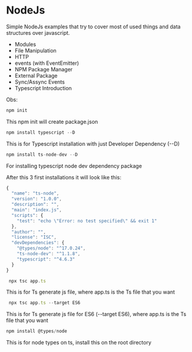 # NodeJs

Simple NodeJs examples that try to cover most of used things and data structures over javascript.

- Modules
- File Manipulation
- HTTP
- events (with EventEmitter)
- NPM Package Manager
- External Package
- Sync/Assync Events
- Typescript Introduction


Obs:

```javascript 
npm init
```
This npm init will create package.json

```javascript 
npm install typescript --D
```
This is for Typescript installation with just Developer Dependency (--D)

```javascript 
npm install ts-node-dev --D
```
For installing typescript node dev dependency package

After this 3 first installations it will look like this:

```javascript 
{
  "name": "ts-node",
  "version": "1.0.0",
  "description": "",
  "main": "index.js",
  "scripts": {
    "test": "echo \"Error: no test specified\" && exit 1"
  },
  "author": "",
  "license": "ISC",
  "devDependencies": {
    "@types/node": "^17.0.24",
    "ts-node-dev": "^1.1.8",
    "typescript": "^4.6.3"
  }
}
```

```javascript 
 npx tsc app.ts 
```
This is for Ts generate js file, where app.ts is the Ts file that you want

```javascript 
 npx tsc app.ts --target ES6
```
This is for Ts generate js file for ES6 (--target ES6), where app.ts is the Ts file that you want


```javascript 
npm install @types/node
```
This is for node types on ts, install this on the root directory

